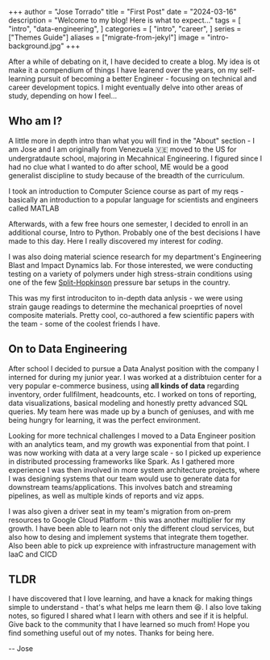 +++
author = "Jose Torrado"
title = "First Post"
date = "2024-03-16"
description = "Welcome to my blog! Here is what to expect..."
tags = [
    "intro",
    "data-engineering",
]
categories = [
    "intro",
    "career",
]
series = ["Themes Guide"]
aliases = ["migrate-from-jekyl"]
image = "intro-background.jpg"
+++

After a while of debating on it, I have decided to create a blog. My idea is ot make it a compendium of things I have learend over the years, on my self-learning pursuit of becoming a better Engineer - focusing on technical and career development topics. I might eventually delve into other areas of study, depending on how I feel...

## Who am I?

A little more in depth intro than what you will find in the "About" section - I am Jose and I am originally from Venezuela 🇻🇪   moved to the US for undergratdaute school, majoring in Mecahnical Engineering. 
I figured since I had no clue what I wanted to do after school, ME would be a good generalist discipline to study because of the breadth of the curriculum.

I took an introduction to Computer Science course as part of my reqs - basically an introduction to a popular language for scientists and engineers called MATLAB

Afterwards, with a few free hours one semester, I decided to enroll in an additional course, Intro to Python. Probably one of the best decisions I have made to this day. Here I really discovered my interest for *coding*.

I was also doing material science research for my department's Engineering Blast and Impact Dynamics lab. For those interested, we were conducting testing on a variety of polymers under high stress-strain conditions using one of the few [Split-Hopkinson](https://en.wikipedia.org/wiki/Split-Hopkinson_pressure_bar) pressure bar setups in the country. 

This was my first introduciton to in-depth data anlysis - we were using strain gauge readings to determine the mechanical proeprties of novel composite materials. Pretty cool, co-authored a few scientific papers with the team - some of the coolest friends I have.

## On to Data Engineering

After school I decided to pursue a Data Analyst position with the company I interned for during my junior year. 
I was worked at a distribtuion center for a very popular e-commerce business, using **all kinds of data** regarding inventory, order fullfilment, headcounts, etc.
I worked on tons of reporting, data visualizations, basical modeling and honestly pretty advanced SQL queries. 
My team here was made up by a bunch of geniuses, and with me being hungry for learning, it was the perfect environment.

Looking for more technical challenges I moved to a Data Engineer position with an analytics team, and my growth was exponential from that point. 
I was now working with data at a very large scale - so I picked up experience in distributed processing frameworks like Spark. 
As I gathered more experience I was then involved in more system architecture projects, where I was designing systems that our team would use to generate data for downstream teams/applications. 
This involves batch and streaming pipelines, as well as multiple kinds of reports and viz apps. 

I was also given a driver seat in my team's migration from on-prem resources to Google Cloud Platform - this was another multiplier for my growth. I have been able to learn not only the different cloud services, but also how to desing and implement systems that integrate them together. Also been able to pick up expreience with infrastructure management with IaaC and CICD

## TLDR

I have discovered that I love learning, and have a knack for making things simple to understand - that's what helps me learn them 😆. I also love taking notes, so figured I shared what I learn with others and see if it is helpful. Give back to the community that I have learned so much from! Hope you find something useful out of my notes. Thanks for being here.


-- Jose
